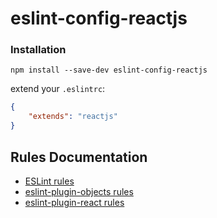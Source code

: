 # eslint-config-reactjs

### Installation

```bs
npm install --save-dev eslint-config-reactjs
```

extend your `.eslintrc`:

```json
{
    "extends": "reactjs"
}
```

## Rules Documentation

* [ESLint rules](http://eslint.org/docs/rules/)
* [eslint-plugin-objects rules](https://github.com/davidwaterston/eslint-plugin-objects/blob/master/docs/index.md)
* [eslint-plugin-react rules](https://github.com/yannickcr/eslint-plugin-react)
